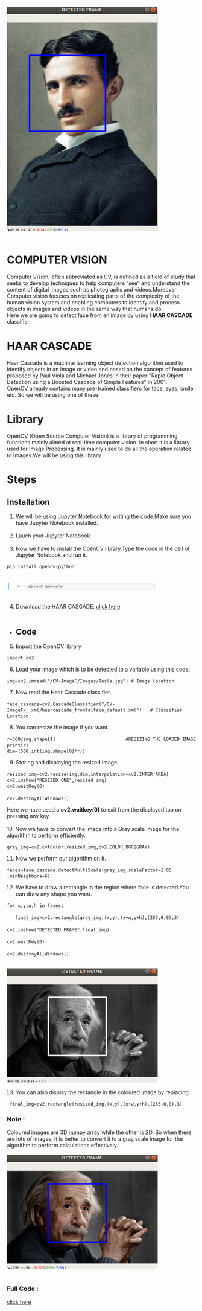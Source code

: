 <img src="https://github.com/Godson-Thomas/Image_Processing---Facial-Detection-Using-OpenCV/blob/master/Images/1.png" width="400"> <br><br>
# COMPUTER VISION
Computer Vision, often abbreviated as CV, is defined as a field of study that seeks to develop techniques to help computers “see” and understand the content of digital images such as photographs and videos.Moreover Computer vision focuses on replicating parts of the complexity of the human vision system and enabling computers to identify and process objects in images and videos in the same way that humans do.<br>
Here we are going to detect face from an image by using **HAAR CASCADE** classifier.
# HAAR CASCADE
Haar Cascade is a machine learning object detection algorithm used to identify objects in an image or video and based on the concept of ​​ features proposed by Paul Viola and Michael Jones in their paper "Rapid Object Detection using a Boosted Cascade of Simple Features" in 2001.<br>
OpenCV already contains many pre-trained classifiers for face, eyes, smile etc..So we will be using one of these.
# Library
OpenCV (Open Source Computer Vision) is a library of programming functions mainly aimed at real-time computer vision. In short it is a library used for Image Processing. It is mainly used to do all the operation related to Images.We will be using this library.
# Steps
## Installation


1. We will be using Jupyter Notebook for writing the code.Make sure you have Jupyter Notebook installed.<br><br>
2. Lauch your Jupyter Notebook<br><br>
3. Now we have to install the OpenCV library.Type the code in the cell of Jupyter Notebook and run it.
```
pip install opencv-python
```
<br>
<img src="https://github.com/Godson-Thomas/Image_Processing---Facial-Detection-Using-OpenCV/blob/master/Images/2.png" width="400">  <br><br> 

4. Download the HAAR CASCADE. [click here]()<br><br>
* ## Code
5. Import the OpenCV library
```
import cv2
```
6. Load your image which is to be detected to a variable using this code.
```
img=cv2.imread("/CV-ImageF/Images/Tesla.jpg") # Image location
```
7. Now read the Haar Cascade classifier.
```
face_cascade=cv2.CascadeClassifier("/CV-ImageF/_.xml/haarcascade_frontalface_default.xml")   # Classifier Location
```
8. You can resize the image if you want.
```
r=500/img.shape[1]                          #RESIZING THE LOADED IMAGE
print(r)
dim=(500,int(img.shape[0]*r))
```
9. Storing and displaying the resized image.
```
resized_img=cv2.resize(img,dim,interpolation=cv2.INTER_AREA)  
cv2.imshow("RESIZED ONE",resized_img)
cv2.waitKey(0)

cv2.destroyAllWindows()
```
Here we have used a **cv2.waitkey(0)** to exit from the displayed tab on pressing any key.<br><br>
10. Now we have to convert the image into a Gray scale image for the algorithm to perform efficiently.
```
gray_img=cv2.cvtColor(resized_img,cv2.COLOR_BGR2GRAY)
```
 11. Now we perform our algorithm on it.
 ```
 faces=face_cascade.detectMultiScale(gray_img,scaleFactor=1.05 ,minNeighbors=6)
 ```
 12. We have to draw a rectangle in the region where face is detected.You can draw any shape you want.
 ```
 for x,y,w,h in faces:
    
    final_img=cv2.rectangle(gray_img,(x,y),(x+w,y+h),(255,0,0),3)

cv2.imshow("DETECTED FRAME",final_img)

cv2.waitKey(0)

cv2.destroyAllWindows()
```
<br>
<img src="https://github.com/Godson-Thomas/Image_Processing---Facial-Detection-Using-OpenCV/blob/master/Images/3.png" width="400">


13. You can also display the rectangle in the coloured image by replacing 
```
 final_img=cv2.rectangle(resized_img,(x,y),(x+w,y+h),(255,0,0),3)
 ```
 ### Note : 
 Coloured images are 3D numpy array while the other is 2D. So when there are lots of images, it is better to convert it to a gray scale image for the algorithm to perform calculations effectively.<br><br>  <img src="https://github.com/Godson-Thomas/Image_Processing---Facial-Detection-Using-OpenCV/blob/master/Images/4.png" width="400">  <br><br>

### Full Code :
[click here](https://github.com/Godson-Thomas/Image_Processing---Facial-Detection-Using-OpenCV/blob/master/F_Image_Code.ipynb)